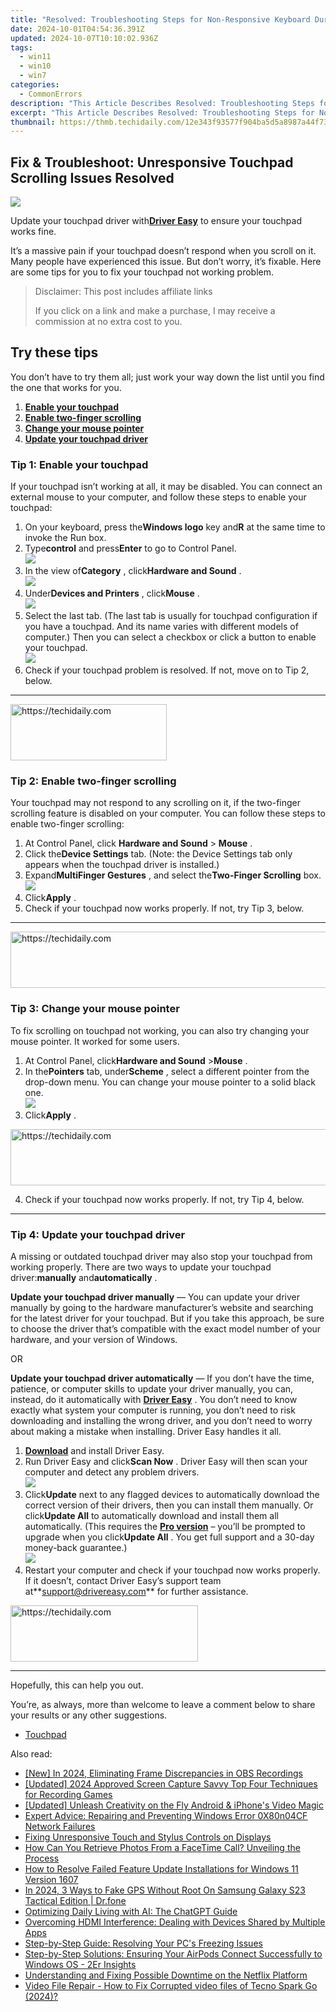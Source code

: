 ```yaml
---
title: "Resolved: Troubleshooting Steps for Non-Responsive Keyboard During Login"
date: 2024-10-01T04:54:36.391Z
updated: 2024-10-07T10:10:02.936Z
tags:
  - win11
  - win10
  - win7
categories:
  - CommonErrors
description: "This Article Describes Resolved: Troubleshooting Steps for Non-Responsive Keyboard During Login"
excerpt: "This Article Describes Resolved: Troubleshooting Steps for Non-Responsive Keyboard During Login"
thumbnail: https://thmb.techidaily.com/12e343f93577f904ba5d5a8987a44f73ad92d686083b4e65611b76c354c55e2c.jpg
---
```


## Fix & Troubleshoot: Unresponsive Touchpad Scrolling Issues Resolved

![](https://images.drivereasy.com/wp-content/uploads/2018/11/img_5bf28acbb220e.jpg)

 Update your touchpad driver with[**Driver Easy**](https://tools.techidaily.com/drivereasy/download/) to ensure your touchpad works fine.

 It’s a massive pain if your touchpad doesn’t respond when you scroll on it. Many people have experienced this issue. But don’t worry, it’s fixable. Here are some tips for you to fix your touchpad not working problem.

>  Disclaimer: This post includes affiliate links
>
>  If you click on a link and make a purchase, I may receive a commission at no extra cost to you.
>

## Try these tips

 You don’t have to try them all; just work your way down the list until you find the one that works for you.

1. [**Enable your touchpad**](#t1)
2. [**Enable two-finger scrolling**](#t2)
3. [**Change your mouse pointer**](#t3)
4. [**Update your touchpad driver**](#t4)

### Tip 1: Enable your touchpad

 If your touchpad isn’t working at all, it may be disabled. You can connect an external mouse to your computer, and follow these steps to enable your touchpad:

1. On your keyboard, press the**Windows logo** key and**R** at the same time to invoke the Run box.
2. Type**control** and press**Enter** to go to Control Panel.  
![](https://images.drivereasy.com/wp-content/uploads/2018/11/img_5bf297e71ab26.png)
3. In the view of**Category** , click**Hardware and Sound** .  
![](https://images.drivereasy.com/wp-content/uploads/2018/11/img_5bf298111eba5.jpg)
4. Under**Devices and Printers** , click**Mouse** .  
![](https://images.drivereasy.com/wp-content/uploads/2018/11/img_5bf29836c37da.jpg)
5. Select the last tab. (The last tab is usually for touchpad configuration if you have a touchpad. And its name varies with different models of computer.) Then you can select a checkbox or click a button to enable your touchpad.  
![](https://images.drivereasy.com/wp-content/uploads/2018/11/img_5bf29c061bc83.jpg)
6. Check if your touchpad problem is resolved. If not, move on to Tip 2, below.

---

<!-- affiliate ads begin -->
<a href="https://aligracehair.sjv.io/c/5597632/2135412/19272" target="_top" id="2135412">
  <img src="//a.impactradius-go.com/display-ad/19272-2135412" border="0" alt="https://techidaily.com" width="250" height="90"/>
</a>
<img height="0" width="0" src="https://aligracehair.sjv.io/i/5597632/2135412/19272" style="position:absolute;visibility:hidden;" border="0" />
<!-- affiliate ads end -->

### Tip 2: Enable two-finger scrolling

 Your touchpad may not respond to any scrolling on it, if the two-finger scrolling feature is disabled on your computer. You can follow these steps to enable two-finger scrolling:

1. At Control Panel, click **Hardware and Sound**  \> **Mouse** .
2. Click the**Device Settings** tab. (Note: the Device Settings tab only appears when the touchpad driver is installed.)
3. Expand**MultiFinger Gestures** , and select the**Two-Finger Scrolling** box.  
![](https://images.drivereasy.com/wp-content/uploads/2018/11/img_5bf29c98471f8.jpg)
4. Click**Apply** .
5. Check if your touchpad now works properly. If not, try Tip 3, below.

---

<!-- affiliate ads begin -->
<a href="https://appsumo.8odi.net/c/5597632/2151869/7443" target="_top" id="2151869">
  <img src="//a.impactradius-go.com/display-ad/7443-2151869" border="0" alt="https://techidaily.com" width="728" height="90"/>
</a>
<img height="0" width="0" src="https://appsumo.8odi.net/i/5597632/2151869/7443" style="position:absolute;visibility:hidden;" border="0" />
<!-- affiliate ads end -->

### Tip 3: Change your mouse pointer

 To fix scrolling on touchpad not working, you can also try changing your mouse pointer. It worked for some users.

1. At Control Panel, click**Hardware and Sound** \>**Mouse** .
2. In the**Pointers** tab, under**Scheme** , select a different pointer from the drop-down menu. You can change your mouse pointer to a solid black one.  
![](https://images.drivereasy.com/wp-content/uploads/2018/11/img_5bf298ab89d01.jpg)
3. Click**Apply** .

<!-- affiliate ads begin -->
<a href="https://unicoeye.pxf.io/c/5597632/2134249/18498" target="_top" id="2134249">
  <img src="//a.impactradius-go.com/display-ad/18498-2134249" border="0" alt="https://techidaily.com" width="728" height="90"/>
</a>
<img height="0" width="0" src="https://unicoeye.pxf.io/i/5597632/2134249/18498" style="position:absolute;visibility:hidden;" border="0" />
<!-- affiliate ads end -->

4. Check if your touchpad now works properly. If not, try Tip 4, below.

---

### Tip 4: Update your touchpad driver

 A missing or outdated touchpad driver may also stop your touchpad from working properly. There are two ways to update your touchpad driver:**manually** and**automatically** .

**Update your touchpad driver manually** — You can update your driver manually by going to the hardware manufacturer’s website and searching for the latest driver for your touchpad. But if you take this approach, be sure to choose the driver that’s compatible with the exact model number of your hardware, and your version of Windows.

OR

**Update your touchpad driver automatically** — If you don’t have the time, patience, or computer skills to update your driver manually, you can, instead, do it automatically with **[Driver Easy](https://tools.techidaily.com/drivereasy/download/)**  . You don’t need to know exactly what system your computer is running, you don’t need to risk downloading and installing the wrong driver, and you don’t need to worry about making a mistake when installing. Driver Easy handles it all.

1. **[Download](https://tools.techidaily.com/drivereasy/download/)**  and install Driver Easy.
2. Run Driver Easy and click**Scan Now** . Driver Easy will then scan your computer and detect any problem drivers.  
![](https://images.drivereasy.com/wp-content/uploads/2017/03/Driver-Easy-Scan-Needed.jpg)
3. Click**Update** next to any flagged devices to automatically download the correct version of their drivers, then you can install them manually. Or click**Update All** to automatically download and install them all automatically. (This requires the **[Pro version](https://tools.techidaily.com/drivereasy/download/)**  – you’ll be prompted to upgrade when you click**Update All** . You get full support and a 30-day money-back guarantee.)  
![](https://images.drivereasy.com/wp-content/uploads/2018/11/img_5bf22faf2a3c4.jpg)
4. Restart your computer and check if your touchpad now works properly. If it doesn’t, contact Driver Easy’s support team at**<support@drivereasy.com>** for further assistance.

<!-- affiliate ads begin -->
<a href="https://malaysia-healthcare-travel-council.pxf.io/c/5597632/1557746/17382" target="_top" id="1557746">
  <img src="//a.impactradius-go.com/display-ad/17382-1557746" border="0" alt="https://techidaily.com" width="300" height="90"/>
</a>
<img height="0" width="0" src="https://malaysia-healthcare-travel-council.pxf.io/i/5597632/1557746/17382" style="position:absolute;visibility:hidden;" border="0" />
<!-- affiliate ads end -->

---

Hopefully, this can help you out.

 You’re, as always, more than welcome to leave a comment below to share your results or any other suggestions.

* [Touchpad](https://bellelily.pxf.io/m5azgm)

<ins class="adsbygoogle"
     style="display:block"
     data-ad-format="autorelaxed"
     data-ad-client="ca-pub-7571918770474297"
     data-ad-slot="1223367746"></ins>

<ins class="adsbygoogle"
     style="display:block"
     data-ad-client="ca-pub-7571918770474297"
     data-ad-slot="8358498916"
     data-ad-format="auto"
     data-full-width-responsive="true"></ins>

<span class="atpl-alsoreadstyle">Also read:</span>
<div><ul>
<li><a href="https://screen-recording.techidaily.com/new-in-2024-eliminating-frame-discrepancies-in-obs-recordings/"><u>[New] In 2024, Eliminating Frame Discrepancies in OBS Recordings</u></a></li>
<li><a href="https://desktop-recording.techidaily.com/updated-2024-approved-screen-capture-savvy-top-four-techniques-for-recording-games/"><u>[Updated] 2024 Approved Screen Capture Savvy Top Four Techniques for Recording Games</u></a></li>
<li><a href="https://fox-hovers.techidaily.com/updated-unleash-creativity-on-the-fly-android-and-iphones-video-magic/"><u>[Updated] Unleash Creativity on the Fly Android & iPhone's Video Magic</u></a></li>
<li><a href="https://common-error.techidaily.com/expert-advice-repairing-and-preventing-windows-error-0x80n04cf-network-failures/"><u>Expert Advice: Repairing and Preventing Windows Error 0X80n04CF Network Failures</u></a></li>
<li><a href="https://common-error.techidaily.com/fixing-unresponsive-touch-and-stylus-controls-on-displays/"><u>Fixing Unresponsive Touch and Stylus Controls on Displays</u></a></li>
<li><a href="https://fox-that.techidaily.com/how-can-you-retrieve-photos-from-a-facetime-call-unveiling-the-process/"><u>How Can You Retrieve Photos From a FaceTime Call? Unveiling the Process</u></a></li>
<li><a href="https://common-error.techidaily.com/how-to-resolve-failed-feature-update-installations-for-windows-11-version-1607/"><u>How to Resolve Failed Feature Update Installations for Windows 11 Version 1607</u></a></li>
<li><a href="https://change-location.techidaily.com/in-2024-3-ways-to-fake-gps-without-root-on-samsung-galaxy-s23-tactical-edition-drfone-by-drfone-virtual-android/"><u>In 2024, 3 Ways to Fake GPS Without Root On Samsung Galaxy S23 Tactical Edition | Dr.fone</u></a></li>
<li><a href="https://tech-haven.techidaily.com/optimizing-daily-living-with-ai-the-chatgpt-guide/"><u>Optimizing Daily Living with AI: The ChatGPT Guide</u></a></li>
<li><a href="https://sound-issues.techidaily.com/overcoming-hdmi-interference-dealing-with-devices-shared-by-multiple-apps/"><u>Overcoming HDMI Interference: Dealing with Devices Shared by Multiple Apps</u></a></li>
<li><a href="https://common-error.techidaily.com/step-by-step-guide-resolving-your-pcs-freezing-issues/"><u>Step-by-Step Guide: Resolving Your PC's Freezing Issues</u></a></li>
<li><a href="https://common-error.techidaily.com/step-by-step-solutions-ensuring-your-airpods-connect-successfully-to-windows-os-2er-insights/"><u>Step-by-Step Solutions: Ensuring Your AirPods Connect Successfully to Windows OS - 2Er Insights</u></a></li>
<li><a href="https://common-error.techidaily.com/understanding-and-fixing-possible-downtime-on-the-netflix-platform/"><u>Understanding and Fixing Possible Downtime on the Netflix Platform</u></a></li>
<li><a href="https://techidaily.com/video-file-repair-how-to-fix-corrupted-video-files-of-tecno-spark-go-2024-by-stellar-video-repair-mobile-video-repair/"><u>Video File Repair - How to Fix Corrupted video files of Tecno Spark Go (2024)?</u></a></li>
</ul></div>

